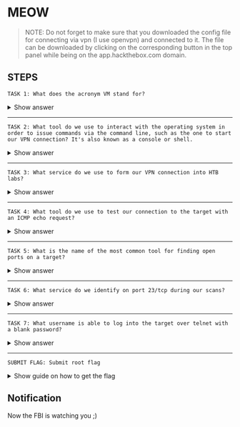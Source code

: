# MEOW

> NOTE: Do not forget to make sure that you downloaded the config file for connecting via vpn (I use openvpn) and connected to it. The file can be downloaded by clicking on the corresponding button in the top panel while being on the app.hackthebox.com domain.

## STEPS

    TASK 1: What does the acronym VM stand for?
<details> 
    <summary>Show answer</summary>
    <h3>Virtual Machine</h3>
</details>

***
    TASK 2: What tool do we use to interact with the operating system in order to issue commands via the command line, such as the one to start our VPN connection? It's also known as a console or shell.
<details> 
    <summary>Show answer</summary>
    <h3>terminal</h3>
</details>

***
    TASK 3: What service do we use to form our VPN connection into HTB labs?
<details> 
    <summary>Show answer</summary>
    <h3>openvpn</h3>
</details>

***
    TASK 4: What tool do we use to test our connection to the target with an ICMP echo request?
<details> 
    <summary>Show answer</summary>
    <h3>ping</h3>
</details>

***
    TASK 5: What is the name of the most common tool for finding open ports on a target?
<details> 
    <summary>Show answer</summary>
    <h3>nmap</h3>
</details>

***
    TASK 6: What service do we identify on port 23/tcp during our scans?
<details> 
    <summary>Show answer</summary>
    <h3>telnet</h3>
</details>

***
    TASK 7: What username is able to log into the target over telnet with a blank password?
<details> 
    <summary>Show answer</summary>
    <h3>root<h3>
</details>

***
    SUBMIT FLAG: Submit root flag
<details> 
    <summary>Show guide on how to get the flag</summary>
    <h3>To receive the flag you need to connect via telnet to the IP address that you receive when you spawn the machine.<h3>
</details>

## Notification

Now the FBI is watching you ;)
